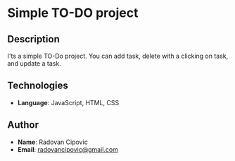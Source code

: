 # Simple TO-DO project 

## Description
I'ts a simple TO-Do project. You can add task, delete with a clicking on task, and update a task. 

## Technologies
- **Language**: JavaScript, HTML, CSS

## Author
- **Name**: Radovan Cipovic
- **Email**: radovancipovic@gmail.com
